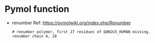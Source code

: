 # Pymol function
- renumber
  Ref: https://pymolwiki.org/index.php/Renumber   
  ```
  # renumber polymer, first 27 residues of Q8N2U3_HUMAN missing.
  renumber chain A, 28
  ```
